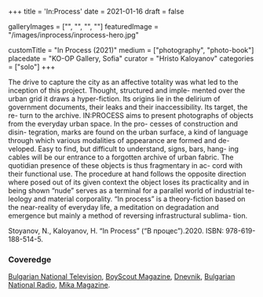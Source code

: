 +++
title = 'In:Process'
date = 2021-01-16
draft = false

galleryImages = ["", "", "", ""]
featuredImage = "/images/inprocess/inprocess-hero.jpg"

customTitle = "In Process (2021)"
medium = ["photography", "photo-book"]
placedate = "KO-OP Gallery, Sofia"
curator = "Hristo Kaloyanov"
categories = ["solo"]
+++

The drive to capture the city as an affective totality was what led to the inception of this project. Thought, structured and imple- mented over the urban grid it draws a hyper-fiction. Its origins lie in the delirium of government documents, their leaks and their inaccessibility. Its target, the re- turn to the archive. IN:PROCESS aims to present photographs of objects from the everyday urban space. In the pro- cesses of construction and disin- tegration, marks are found on the urban surface, a kind of language through which various modalities of appearance are formed and de- veloped. Easy to find, but difficult to understand, signs, bars, hang- ing cables will be our entrance to a forgotten archive of urban fabric. The quotidian presence of these objects is thus fragmentary in ac- cord with their functional use. The procedure at hand follows the opposite direction where posed out of its given context the object loses its practicality and in being shown “nude” serves as a terminal for a parallel world of industrial te- leology and material corporality. “In process” is a theory-fiction based on the near-reality of everyday life, a meditation on degradation and emergence but mainly a method of reversing infrastructural sublima- tion. 

Stoyanov, N., Kaloyanov, H. “In Process” (“В процес”).2020. ISBN: 978-619-188-514-5. 

### Coveredge

[Bulgarian National Television](https://bnt.bg/news/fotografska-izlozhba-v-proces-na-nikola-stoyanov-v286612-290248news.html), [BoyScout Magazine](https://boyscoutmag.com/2021/01/izlojba-nikola-stoyanov-stilizira-gradskata-svinshtina-koqto-ni-zaobikalq/), [Dnevnik](https://www.dnevnik.bg/blogosfera/article/412986), [Bulgarian National Radio](https://mikamagazine.com/%D0%BA%D0%BE-%D0%BE%D0%BF-%D0%BF%D1%80%D0%B5%D0%B4%D1%81%D1%82%D0%B0%D0%B2%D1%8F-%D0%B2-%D0%BF%D1%80%D0%BE%D1%86%D0%B5%D1%81-%D1%84%D0%BE%D1%82%D0%BE%D0%B3%D1%80%D0%B0/), [Mika Magazine](https://mikamagazine.com/%D0%BA%D0%BE-%D0%BE%D0%BF-%D0%BF%D1%80%D0%B5%D0%B4%D1%81%D1%82%D0%B0%D0%B2%D1%8F-%D0%B2-%D0%BF%D1%80%D0%BE%D1%86%D0%B5%D1%81-%D1%84%D0%BE%D1%82%D0%BE%D0%B3%D1%80%D0%B0/).